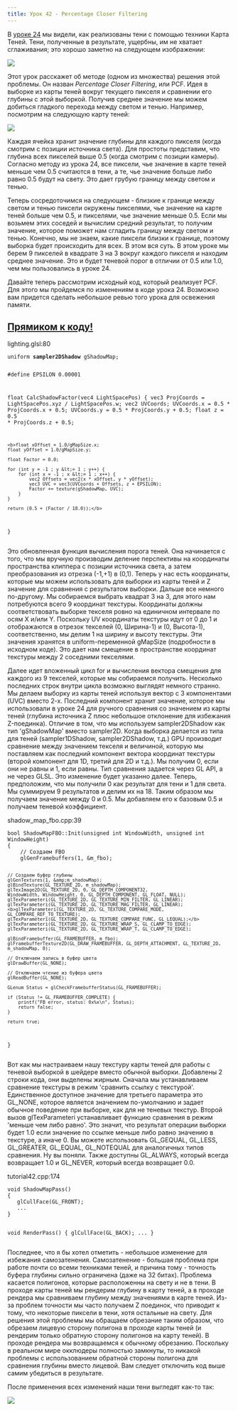 ```yaml
---
title: Урок 42 - Percentage Closer Filtering
---
```



<p>
    В <a href="tutorial24.html">уроке 24</a> мы видели, как реализованы тени с помощью техники Карта Теней. Тени,
    полученные в результате, ущербны, им не хватает сглаживания; это хорошо заметно на следующем изображении:
</p>
<img src="/images/t42_no_pcf.png">
<p>
    Этот урок расскажет об методе (одном из множества) решения этой проблемы. Он назван <i>Percentage
    Closer Filtering</i>, или PCF. Идея в выборке из карты теней вокруг текущего пикселя и сравнении его глубины с этой
    выборкой. Получив среднее значение мы можем добиться гладкого перехода между светом и тенью. Например, посмотрим на
    следующую карту теней:
</p>
<img src="/images/t42_shadow_map.png">
<p>
    Каждая ячейка хранит значение глубины для каждого пикселя (когда смотрим с позиции источника света). Для простоты
    представим, что глубина всех пикселей выше 0.5 (когда смотрим с позиции камеры). Согласно методу из урока 24, все
    пиксели, чье значение в карте теней меньше чем 0.5 считаются в тени, а те, чье значение больше либо равно 0.5
    будут на свету. Это дает грубую границу между светом и тенью.
</p>
<p>
    Теперь сосредоточимся на следующем - близкие к границе между светом и тенью пиксели окружены пикселями, чье значение
    на карте теней больше чем 0.5, и пикселями, чье значение меньше 0.5. Если мы возьмем этих соседей и вычислим средний
    результат, то получим значение, которое поможет нам сгладить границу между светом и тенью. Конечно, мы не знаем,
    какие пиксели близки к границе, поэтому выборка будет происходить для всех. В этом вся суть. В этом уроке мы
    берем 9 пикселей в квадрате 3 на 3 вокруг каждого пикселя и находим среднее значение. Это и будет теневой порог в
    отличии от 0.5 или 1.0, чем мы пользовались в уроке 24.
</p>
<p>
    Давайте теперь рассмотрим исходный код, который реализует PCF. Для этого мы пройдемся по изменениям в коде урока 24.
    Возможно вам придется сделать небольшое ревью того урока для освежения памяти.
</p>

<a href="https://github.com/triplepointfive/ogldev/tree/master/tutorial42"><h2>Прямиком к коду!</h2></a>

<p class="message">lighting.glsl:80</p>
<pre><code>uniform <b>sampler2DShadow</b> gShadowMap;

#define EPSILON 0.00001

float CalcShadowFactor(vec4 LightSpacePos)
{
    vec3 ProjCoords = LightSpacePos.xyz / LightSpacePos.w;
    vec2 UVCoords;
    UVCoords.x = 0.5 * ProjCoords.x + 0.5;
    UVCoords.y = 0.5 * ProjCoords.y + 0.5;
    float z = 0.5 * ProjCoords.z + 0.5;

    <b>float xOffset = 1.0/gMapSize.x;
    float yOffset = 1.0/gMapSize.y;

    float Factor = 0.0;

    for (int y = -1 ; y &lt;= 1 ; y++) {
        for (int x = -1 ; x &lt;= 1 ; x++) {
            vec2 Offsets = vec2(x * xOffset, y * yOffset);
            vec3 UVC = vec3(UVCoords + Offsets, z + EPSILON);
            Factor += texture(gShadowMap, UVC);
        }
    }

    return (0.5 + (Factor / 18.0));</b>
}
</code></pre>
<p>
    Это обновленная функция вычисления порога теней. Она начинается с того, что мы вручную производим деление
    перспективы на координаты пространства клиппера с позиции источника света, а затем преобразования из отрезка (-1,+1)
    в (0,1). Теперь у нас есть координаты, которые мы можем использовать для выборки из карты теней и Z значение для
    сравнения с результатом выборки. Дальше все немного по-другому. Мы собираемся выбрать квадрат 3 на 3, для этого
    нам потребуются всего 9 координат текстуры. Координаты должны соответствовать выборке текселя ровно на единичном
    интервале по осям X и/или Y. Поскольку UV координаты текстуры идут от 0 до 1 и отображаются в отрезок текселей
    (0, Ширина-1) и (0, Высота-1), соответственно, мы делим 1 на ширину и высоту текстуры. Эти значения хранятся в
    uniform-переменной gMapSize (подробности в исходном коде). Это дает нам смещение в пространстве координат текстуры
    между 2 соседними текселями.
</p>
<p>
    Далее идет вложенный цикл for и вычисления вектора смещения для каждого из 9 текселей, которые мы собираемся получить.
    Несколько последних строк внутри цикла возможно выглядят немного странно. Мы делаем выборку из карты теней используя
    вектор с 3 компонентами (UVC) вместо 2-х. Последний компонент хранит значение, которое мы использовали в уроке 24 для
    ручного сравнения со значением из карты теней (глубина источника Z плюс небольшое отклонение для избежания Z-поединка).
    Отличие в том, что мы используем sampler2DShadow как тип 'gShadowMap' вместо sampler2D. Когда выборка делается из
    типа для теней (sampler1DShadow, sampler2DShadow, т.д.) GPU производит сравнение между значением текселя и величиной,
    которую мы поставляем как последний компонент вектора координат текстуры (второй компонент для 1D, третий для 2D и т.д.).
    Мы получим 0, если они не равны и 1, если равны. Тип сравнения задается через GL API, а не через GLSL. Это изменение
    будет указанно далее. Теперь, предположим, что мы получили 0 как результат для тени и 1 для света. Мы суммируем 9
    результатов и делим их на 18. Таким образом мы получаем значение между 0 и 0.5. Мы добавляем его к базовым 0.5 и
    получаем теневой коэффициент.
</p>
<p class="message">shadow_map_fbo.cpp:39</p>
<pre><code>bool ShadowMapFBO::Init(unsigned int WindowWidth, unsigned int WindowHeight)
{
    // Создаем FBO
    glGenFramebuffers(1, &amp;m_fbo);

    // Создаем буфер глубины
    glGenTextures(1, &amp;m_shadowMap);
    glBindTexture(GL_TEXTURE_2D, m_shadowMap);
    glTexImage2D(GL_TEXTURE_2D, 0, GL_DEPTH_COMPONENT32,
    WindowWidth, WindowHeight, 0, GL_DEPTH_COMPONENT, GL_FLOAT, NULL);
    glTexParameteri(GL_TEXTURE_2D, GL_TEXTURE_MIN_FILTER, GL_LINEAR);
    glTexParameteri(GL_TEXTURE_2D, GL_TEXTURE_MAG_FILTER, GL_LINEAR);
    <b>glTexParameteri(GL_TEXTURE_2D, GL_TEXTURE_COMPARE_MODE, GL_COMPARE_REF_TO_TEXTURE);
    glTexParameteri(GL_TEXTURE_2D, GL_TEXTURE_COMPARE_FUNC, GL_LEQUAL);</b>
    glTexParameteri(GL_TEXTURE_2D, GL_TEXTURE_WRAP_S, GL_CLAMP_TO_EDGE);
    glTexParameteri(GL_TEXTURE_2D, GL_TEXTURE_WRAP_T, GL_CLAMP_TO_EDGE);

    glBindFramebuffer(GL_FRAMEBUFFER, m_fbo);
    glFramebufferTexture2D(GL_DRAW_FRAMEBUFFER, GL_DEPTH_ATTACHMENT, GL_TEXTURE_2D, m_shadowMap, 0);

    // Отключаем запись в буфер цвета
    glDrawBuffer(GL_NONE);

    // Отключаем чтение из буфера цвета
    glReadBuffer(GL_NONE);

    GLenum Status = glCheckFramebufferStatus(GL_FRAMEBUFFER);

    if (Status != GL_FRAMEBUFFER_COMPLETE) {
        printf("FB error, status: 0x%x\n", Status);
        return false;
    }

    return true;
}
</code></pre>
<p>
    Вот как мы настраиваем нашу текстуру карты теней для работы с теневой выборкой в шейдере вместо обычной выборки.
    Добавлены 2 строки кода, они выделены жирным. Сначала мы устанавливаем сравнение текстуры в режим 'сравнить ссылку с
    текстурой'. Единственное доступное значение для третьего параметра это GL_NONE, которое является значением по-умолчанию
    и задает обычное поведение при выборке, как для не теневых текстур. Второй вызов glTexParameteri устанавливает
    функцию сравнения в режим 'меньше чем либо равно'. Это значит, что результат операции выборки будет 1.0 если значение
    по ссылке меньше либо равно значению в текстуре, а иначе 0. Вы можете использовать GL_GEQUAL, GL_LESS, GL_GREATER,
    GL_EQUAL, GL_NOTEQUAL для аналогичных типов сравнения. Ну вы поняли. Также доступны GL_ALWAYS, который всегда
    возвращает 1.0 и GL_NEVER, который всегда возвращает 0.0.
</p>
<p class="message">tutorial42.cpp:174</p>
<pre><code>void ShadowMapPass()
{
   glCullFace(GL_FRONT);
   ...
}

void RenderPass()
{
   glCullFace(GL_BACK);
   ...
}
</code></pre>
<p>
    Последнее, что я бы хотел отметить - небольшое изменение для избежания самозатенения. Самозатенение - большая проблема
    при работе почти со всеми техниками теней, и причина тому - точность буфера глубины сильно ограничена (даже на 32
    битах). Проблема касается полигонов, которые расположенны на свету и не в тени. В проходе карты теней мы рендерим
    глубину в карту теней, а в проходе рендера мы сравниваем глубину между значениями в карте теней. Из-за проблем
    точности мы часто получаем Z поединок, что приводит к тому, что некоторые пиксели в тени, хотя остальные на свету.
    Для решения этой проблемы мы обращаем обрезание таким образом, что обрезаем лицевую сторону полигона в проходе
    карты теней (и рендерим только обратную сторону полигонов на карту теней). В проходе рендера мы возвращаемся к
    обычному обрезанию. Поскольку в реальном мире окклюдеры полностью замкнуты, то никакой проблемы с использованием
    обратной стороны полигона для сравнения глубины вместо лицевой. Вам следует отключить код выше самим убедиться в
    результате.
</p>
<p>
    После применения всех изменений наши тени выгледят как-то так:
</p>
<img src="/images/t42_pcf.png">